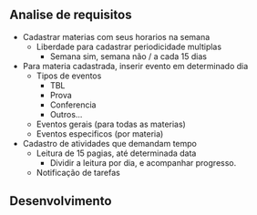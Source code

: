 ## Analise de requisitos

- Cadastrar materias com seus horarios na semana
    - Liberdade para cadastrar periodicidade multiplas
        - Semana sim, semana não / a cada 15 dias
- Para materia cadastrada, inserir evento em determinado dia
    - Tipos de eventos
        - TBL
        - Prova
        - Conferencia
        - Outros...
    - Eventos gerais (para todas as materias)
    - Eventos especificos (por materia)
- Cadastro de atividades que demandam tempo
    - Leitura de 15 pagias, até determinada data
        - Dividir a leitura por dia, e acompanhar progresso.
    - Notificação de tarefas


## Desenvolvimento
